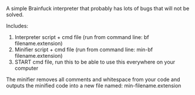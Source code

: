 A simple Brainfuck interpreter that probably has lots of bugs that will not be solved.

Includes:
1. Interpreter script + cmd file (run from command line: bf filename.extension)
2. Minifier script + cmd file (run from command line: min-bf filename.extension)
3. START cmd file, run this to be able to use this everywhere on your computer

The minifier removes all comments and whitespace from your code and outputs the minified code into a new file named: min-filename.extension
